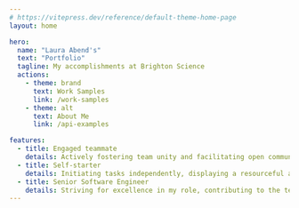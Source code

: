 ```yaml
---
# https://vitepress.dev/reference/default-theme-home-page
layout: home

hero:
  name: "Laura Abend's"
  text: "Portfolio"
  tagline: My accomplishments at Brighton Science
  actions:
    - theme: brand
      text: Work Samples
      link: /work-samples
    - theme: alt
      text: About Me
      link: /api-examples

features:
  - title: Engaged teammate
    details: Actively fostering team unity and facilitating open communication.
  - title: Self-starter
    details: Initiating tasks independently, displaying a resourceful and self-motivated attitude.
  - title: Senior Software Engineer
    details: Striving for excellence in my role, contributing to the team's overall success and achievements.
---
```



